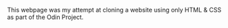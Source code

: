 This webpage was my attempt at cloning a website using only HTML & CSS as part of the Odin Project. 
